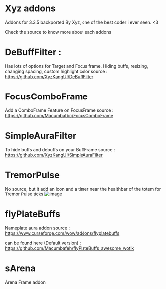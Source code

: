 # Xyz addons
Addons for 3.3.5 backported By Xyz, one of the best coder i ever seen. <3

Check the source to know more about each addons

# DeBuffFilter : 
Has lots of options for Target and Focus frame. Hiding buffs, resizing, changing spacing, custom highlight color
source : https://github.com/XyzKangUI/DeBuffFilter

# FocusComboFrame
Add a ComboFrame Feature on FocusFrame
source : https://github.com/Macumbatbc/FocusComboFrame

# SimpleAuraFilter
To hide buffs and debuffs on your BuffFrame
source : https://github.com/XyzKangUI/SimpleAuraFilter

# TremorPulse
No source, but it add an icon and a timer near the healthbar of the totem for Tremor Pulse ticks
![image](https://github.com/user-attachments/assets/5aad9fdb-dd54-4428-8ca6-22be819323ed)

# flyPlateBuffs
Nameplate aura addon
source : https://www.curseforge.com/wow/addons/flyplatebuffs

can be found here (Default version) : https://github.com/Macumbafeh/flyPlateBuffs_awesome_wotlk

# sArena
Arena Frame addon
